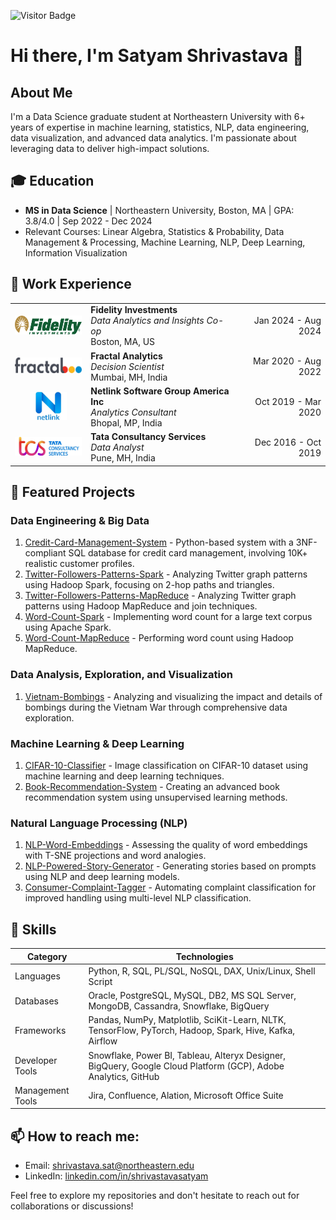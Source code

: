 ![Visitor Badge](https://visitor-badge.laobi.icu/badge?page_id=shrivastavasatyam.shrivastavasatyam)

# Hi there, I'm Satyam Shrivastava 👋

## About Me
I'm a Data Science graduate student at Northeastern University with 6+ years of expertise in machine learning, statistics, NLP, data engineering, data visualization, and advanced data analytics. I'm passionate about leveraging data to deliver high-impact solutions.

## 🎓 Education
- **MS in Data Science** | Northeastern University, Boston, MA | GPA: 3.8/4.0 | Sep 2022 - Dec 2024
- Relevant Courses: Linear Algebra, Statistics & Probability, Data Management & Processing, Machine Learning, NLP, Deep Learning, Information Visualization

## 💼 Work Experience

<table>
  <tr>
    <td align="center">
      <a href="https://www.linkedin.com/company/fidelity-investments"><img src="https://raw.githubusercontent.com/shrivastavasatyam/shrivastavasatyam/main/company_logo/fidelity_logo.png" alt="Fidelity Investments" height="30"></a></td>
    <td>
      <strong>Fidelity Investments</strong><br>
      <em>Data Analytics and Insights Co-op&nbsp;&nbsp;&nbsp;&nbsp;&nbsp;&nbsp;&nbsp;&nbsp;&nbsp;&nbsp;</em><br>
      Boston, MA, US
    </td>
    <td align="right">
      Jan 2024 - Aug 2024
    </td>
  </tr>
  <tr></tr>
  <tr>
    <td align="center">
      <a href="https://www.linkedin.com/company/fractal-analytics"><img src="https://raw.githubusercontent.com/shrivastavasatyam/shrivastavasatyam/main/company_logo/fractal_logo.jpg" alt="Fractal Analytics" height="25"></a></td>
    <td>
      <strong>Fractal Analytics</strong><br>
      <em>Decision Scientist&nbsp;&nbsp;&nbsp;&nbsp;&nbsp;&nbsp;&nbsp;&nbsp;&nbsp;&nbsp;</em><br>
      Mumbai, MH, India
    </td>
    <td align="right">
      Mar 2020 - Aug 2022
    </td>
  </tr>
  <tr></tr>
  <tr>
    <td align="center">
      <a href="https://www.linkedin.com/company/netlinksolutions"><img src="https://raw.githubusercontent.com/shrivastavasatyam/shrivastavasatyam/main/company_logo/netlink_logo.jpeg" alt="Netlink Software Group America Inc" height="45"></a></td>
    <td>
      <strong>Netlink Software Group America Inc</strong><br>
      <em>Analytics Consultant&nbsp;&nbsp;&nbsp;&nbsp;&nbsp;&nbsp;&nbsp;&nbsp;&nbsp;&nbsp;</em><br>
      Bhopal, MP, India
    </td>
    <td align="right">
      Oct 2019 - Mar 2020
    </td>
  </tr>
  <tr></tr>
  <tr>
    <td align="center">
      <a href="https://www.linkedin.com/company/tata-consultancy-services"><img src="https://raw.githubusercontent.com/shrivastavasatyam/shrivastavasatyam/main/company_logo/tcs_logo.jpeg" alt="Tata Consultancy Services" height="30"></a></td>
    <td>
      <strong>Tata Consultancy Services</strong><br>
      <em>Data Analyst&nbsp;&nbsp;&nbsp;&nbsp;&nbsp;&nbsp;&nbsp;&nbsp;&nbsp;&nbsp;</em><br>
      Pune, MH, India
    </td>
    <td align="right">
      Dec 2016 - Oct 2019
    </td>
  </tr>
</table>


## 🚀 Featured Projects

### Data Engineering & Big Data
1. [Credit-Card-Management-System](https://github.com/shrivastavasatyam/Credit-Card-Management-System) - Python-based system with a 3NF-compliant SQL database for credit card management, involving 10K+ realistic customer profiles.
2. [Twitter-Followers-Patterns-Spark](https://github.com/shrivastavasatyam/Twitter-Followers-Patterns-Spark) - Analyzing Twitter graph patterns using Hadoop Spark, focusing on 2-hop paths and triangles.
3. [Twitter-Followers-Patterns-MapReduce](https://github.com/shrivastavasatyam/Twitter-Followers-Patterns-MapReduce) - Analyzing Twitter graph patterns using Hadoop MapReduce and join techniques.
4. [Word-Count-Spark](https://github.com/shrivastavasatyam/Word-Count-Spark) - Implementing word count for a large text corpus using Apache Spark.
5. [Word-Count-MapReduce](https://github.com/shrivastavasatyam/Word-Count-MapReduce) - Performing word count using Hadoop MapReduce.

### Data Analysis, Exploration, and Visualization
1. [Vietnam-Bombings](https://github.com/shrivastavasatyam/Vietnam-Bombings) - Analyzing and visualizing the impact and details of bombings during the Vietnam War through comprehensive data exploration.

### Machine Learning & Deep Learning
1. [CIFAR-10-Classifier](https://github.com/shrivastavasatyam/CIFAR-10-Classifier) - Image classification on CIFAR-10 dataset using machine learning and deep learning techniques.
2. [Book-Recommendation-System](https://github.com/shrivastavasatyam/Book-Recommendation-System) - Creating an advanced book recommendation system using unsupervised learning methods.

### Natural Language Processing (NLP)
1. [NLP-Word-Embeddings](https://github.com/shrivastavasatyam/NLP-Word-Embeddings) - Assessing the quality of word embeddings with T-SNE projections and word analogies.
2. [NLP-Powered-Story-Generator](https://github.com/shrivastavasatyam/NLP-Powered-Story-Generator) - Generating stories based on prompts using NLP and deep learning models.
3. [Consumer-Complaint-Tagger](https://github.com/shrivastavasatyam/Consumer-Complaint-Tagger) - Automating complaint classification for improved handling using multi-level NLP classification.

## 🔧 Skills

| Category | Technologies |
|----------|--------------|
| Languages | Python, R, SQL, PL/SQL, NoSQL, DAX, Unix/Linux, Shell Script |
| Databases | Oracle, PostgreSQL, MySQL, DB2, MS SQL Server, MongoDB, Cassandra, Snowflake, BigQuery |
| Frameworks | Pandas, NumPy, Matplotlib, SciKit-Learn, NLTK, TensorFlow, PyTorch, Hadoop, Spark, Hive, Kafka, Airflow |
| Developer Tools | Snowflake, Power BI, Tableau, Alteryx Designer, BigQuery, Google Cloud Platform (GCP), Adobe Analytics, GitHub |
| Management Tools | Jira, Confluence, Alation, Microsoft Office Suite |

## 📫 How to reach me:
- Email: shrivastava.sat@northeastern.edu
- LinkedIn: [linkedin.com/in/shrivastavasatyam](https://www.linkedin.com/in/shrivastavasatyam)

Feel free to explore my repositories and don't hesitate to reach out for collaborations or discussions!
